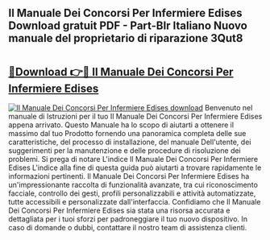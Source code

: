 ## Il Manuale Dei Concorsi Per Infermiere Edises Download gratuit PDF - Part-BIr Italiano Nuovo manuale del proprietario di riparazione 3Qut8

# <h2><a href="http://dfdh1hs.blite.top/?on=Il+Manuale+Dei+Concorsi+Per+Infermiere+Edises">🔗Download 👉🔴 Il Manuale Dei Concorsi Per Infermiere Edises</a></h2>

[![Il Manuale Dei Concorsi Per Infermiere Edises download](https://i.imgur.com/lujVjoI.png)](http://dfdh1hs.blite.top/?on=Il+Manuale+Dei+Concorsi+Per+Infermiere+Edises)
Benvenuto nel manuale di Istruzioni per il tuo Il Manuale Dei Concorsi Per Infermiere Edises appena arrivato. Questo Manuale ha lo scopo di aiutarti a ottenere il massimo dal tuo Prodotto fornendo una panoramica completa delle sue caratteristiche, del processo di installazione, del manuale Dell'utente, dei suggerimenti per la manutenzione e delle procedure di risoluzione dei problemi. Si prega di notare L'indice Il Manuale Dei Concorsi Per Infermiere Edises L'indice alla fine di questa guida può aiutarti a trovare rapidamente le informazioni pertinenti. Il Manuale Dei Concorsi Per Infermiere Edises ha un'impressionante raccolta di funzionalità avanzate, tra cui riconoscimento facciale, controllo dei gesti, profili personalizzabili e attività automatizzate, tutte accessibili e personalizzate dall'interfaccia. Confidiamo che Il Manuale Dei Concorsi Per Infermiere Edises sia stata una risorsa accurata e dettagliata per i tuoi sforzi per padroneggiare il tuo nuovo dispositivo. In caso di domande o dubbi, contattare il nostro team di assistenza clienti.
